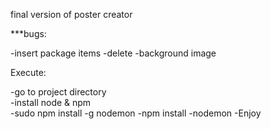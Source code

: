 final version of poster creator

***bugs:

-insert package items
-delete
-background image

Execute:

-go to project directory   
-install node & npm   
-sudo npm install -g nodemon
-npm install
-nodemon
-Enjoy
